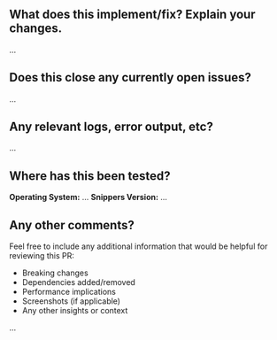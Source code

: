 <!-- Thanks so much for taking the time to contribute to this project, it really helps me out! Please read and follow the instructions before submitting your pull request. -->

<!-- Please ensure your contribution isn't already being worked on and that it follows the project's coding standards. -->

## What does this implement/fix? Explain your changes.

<!-- A clear and concise description of what your pull request does and why it's needed. -->

…

## Does this close any currently open issues?

<!-- If this PR closes any open issues, please reference them here using "Closes #123" or "Fixes #456" to automatically link them. -->

…

## Any relevant logs, error output, etc?

<!-- Include any relevant logs, error output, or console messages that help explain your changes. If it's long, please paste to https://gist.github.com/ and insert the link here. -->

…

## Where has this been tested?

<!-- Please share details about your testing environment and any specific test cases you ran. -->

**Operating System:** …
**Snippers Version:** …

## Any other comments?

Feel free to include any additional information that would be helpful for reviewing this PR:

- Breaking changes
- Dependencies added/removed
- Performance implications
- Screenshots (if applicable)
- Any other insights or context

…
